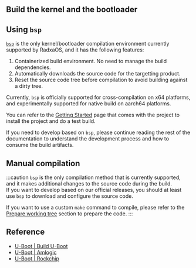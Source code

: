 ## Build the kernel and the bootloader

## Using `bsp`

[`bsp`](https://github.com/radxa-repo/bsp) is the only kernel/bootloader compilation environment currently supported by RadxaOS, and it has the following features:

1. Containerized build environment. No need to manage the build dependencies.
2. Automatically downloads the source code for the targetting product.
3. Reset the source code tree before compilation to avoid building against a dirty tree.

Currently, `bsp` is officially supported for cross-compilation on x64 platforms, and experimentally supported for native build on aarch64 platforms.

You can refer to the [Getting Started](https://radxa-repo.github.io/bsp/) page that comes with the project to install the project and do a test build.

If you need to develop based on `bsp`, please continue reading the rest of the documentation to understand the development process and how to consume the build artifacts.

## Manual compilation

:::caution
`bsp` is the only compilation method that is currently supported, and it makes additional changes to the source code during the build.  
If you want to develop based on our official releases, you should at least use `bsp` to download and configure the source code.

If you want to use a custom `make` command to compile, please refer to the [Prepare working tree](https://radxa-repo.github.io/bsp/dev_flow.html#prepare-working-tree) section to prepare the code.
:::

## Reference

- [U-Boot | Build U-Boot](https://u-boot.readthedocs.io/en/latest/build/index.html)
- [U-Boot | Amlogic](https://u-boot.readthedocs.io/en/latest/board/Amlogic/)
- [U-Boot | Rockchip](https://u-boot.readthedocs.io/en/latest/board/rockchip/)
